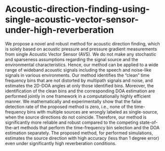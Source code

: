 # Acoustic-direction-finding-using-single-acoustic-vector-sensor-under-high-reverberation
We propose a novel and robust method for acoustic direction finding, which is solely based on acoustic pressure and pressure gradient measurements from single Acoustic Vector Sensor (AVS). We do not make any stochastic and sparseness assumptions regarding the signal source and the environmental characteristics. Hence, our method can be applied to a wide range of wideband acoustic signals including the speech and noise-like signals in various environments. Our method identifies the “clean” time frequency bins that are not distorted by multipath signals and noise, and estimates the 2D-DOA angles at only those identified bins. Moreover, the identification of the clean bins and the corresponding DOA estimation are performed jointly in one framework in a computationally highly efficient manner. We mathematically and experimentally show that the false detection rate of the proposed method is zero, i.e., none of the time-frequency bins with multiple sources are wrongly labeled as single-source, when the source directions do not coincide. Therefore, our method is significantly more reliable and robust compared to the competing state-of-the-art methods that perform the time-frequency bin selection and the DOA estimation separately. The proposed method, for performed simulations, estimates the source direction with high accuracy (less than 1 degree error) even under significantly high reverberation conditions.
